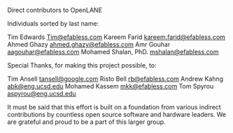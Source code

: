 Direct contributors to OpenLANE

Individuals sorted by last name:

Tim Edwards <Tim@efabless.com>
Kareem Farid <kareem.farid@efabless.com>
Ahmed Ghazy <ahmed.ghazy@efabless.com>
Amr Gouhar <aagouhar@efabless.com>
Mohamed Shalan, PhD. <mshalan@efabless.com>

Special Thanks, for making this project possible, to:

Tim Ansell <tansell@google.com>
Risto Bell <rb@efabless.com>
Andrew Kahng <abk@eng.ucsd.edu>
Mohamed Kassem <mkk@efabless.com>
Tom Spyrou <aspyrou@eng.ucsd.edu>

It must be said that this effort is built on a foundation from various indirect contributions by countless open source software and hardware leaders. We are grateful and proud to be a part of this larger group. 
